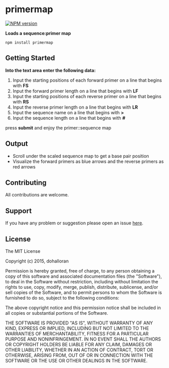 # primermap

[![NPM version](http://img.shields.io/npm/v/primermap.svg)](https://www.npmjs.org/package/primermap) 

**Loads a sequence:primer map**

`npm install primermap`  

## Getting Started
**Into the text area enter the following data:**  
1. Input the starting positions of each forward primer on a line that begins with **FS**  
2. Input the forward primer length on a line that begins with **LF**  
3. Input the starting positions of each reverse primer on a line that begins with **RS**  
4. Input the reverse primer length on a line that begins with **LR**  
5. Input the sequence name on a line that begins with **>**    
6. Input the sequence length on a line that begins with **#**  

press **submit** and enjoy the primer::sequence map  

## Output
- Scroll under the scaled sequence map to get a base pair position  
- Visualize the forward primers as blue arrows and the reverse primers as red arrows  


## Contributing

All contributions are welcome.

## Support

If you have any problem or suggestion please open an issue [here](https://github.com/dohalloran/primermap/issues).

## License 

The MIT License

Copyright (c) 2015, dohalloran

Permission is hereby granted, free of charge, to any person
obtaining a copy of this software and associated documentation
files (the "Software"), to deal in the Software without
restriction, including without limitation the rights to use,
copy, modify, merge, publish, distribute, sublicense, and/or sell
copies of the Software, and to permit persons to whom the
Software is furnished to do so, subject to the following
conditions:

The above copyright notice and this permission notice shall be
included in all copies or substantial portions of the Software.

THE SOFTWARE IS PROVIDED "AS IS", WITHOUT WARRANTY OF ANY KIND,
EXPRESS OR IMPLIED, INCLUDING BUT NOT LIMITED TO THE WARRANTIES
OF MERCHANTABILITY, FITNESS FOR A PARTICULAR PURPOSE AND
NONINFRINGEMENT. IN NO EVENT SHALL THE AUTHORS OR COPYRIGHT
HOLDERS BE LIABLE FOR ANY CLAIM, DAMAGES OR OTHER LIABILITY,
WHETHER IN AN ACTION OF CONTRACT, TORT OR OTHERWISE, ARISING
FROM, OUT OF OR IN CONNECTION WITH THE SOFTWARE OR THE USE OR
OTHER DEALINGS IN THE SOFTWARE.
